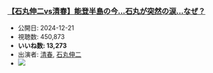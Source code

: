 ### [【石丸伸二vs清春】能登半島の今…石丸が突然の涙…なぜ？](https://www.youtube.com/watch?v=vcowaG5aaB0)
-   公開日: 2024-12-21
-   視聴数: 450,873
-   **いいね数: 13,273**
-   出演者: [清春](/rehacq_fan/people/清春 "wikilink"), [石丸伸二](/rehacq_fan/people/石丸伸二 "wikilink")
- [![](https://img.youtube.com/vi/vcowaG5aaB0/hqdefault.jpg)](https://www.youtube.com/watch?v=vcowaG5aaB0)

